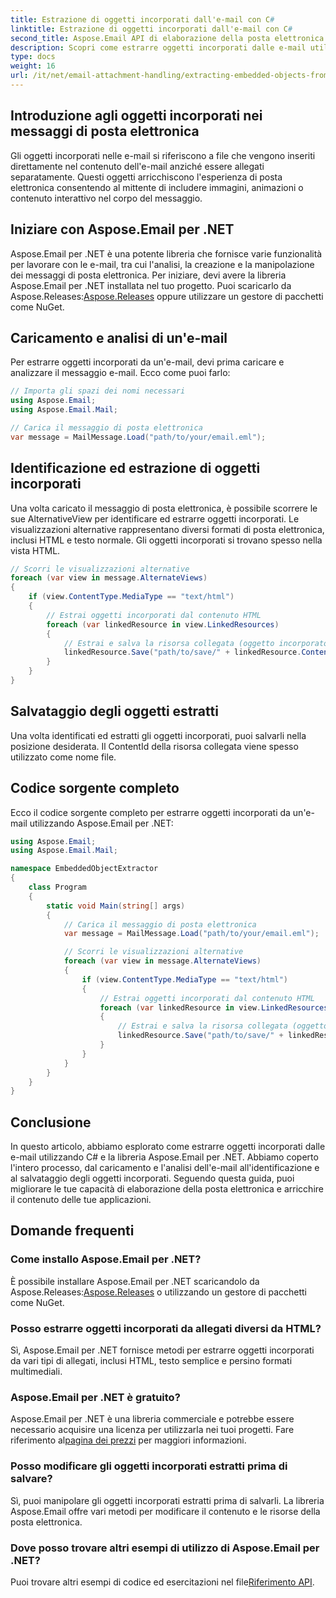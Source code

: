 ```yaml
---
title: Estrazione di oggetti incorporati dall'e-mail con C#
linktitle: Estrazione di oggetti incorporati dall'e-mail con C#
second_title: Aspose.Email API di elaborazione della posta elettronica .NET
description: Scopri come estrarre oggetti incorporati dalle e-mail utilizzando C# e Aspose.Email per .NET. Guida passo passo con esempi di codice.
type: docs
weight: 16
url: /it/net/email-attachment-handling/extracting-embedded-objects-from-email-with-csharp/
---
```


## Introduzione agli oggetti incorporati nei messaggi di posta elettronica

Gli oggetti incorporati nelle e-mail si riferiscono a file che vengono inseriti direttamente nel contenuto dell'e-mail anziché essere allegati separatamente. Questi oggetti arricchiscono l'esperienza di posta elettronica consentendo al mittente di includere immagini, animazioni o contenuto interattivo nel corpo del messaggio.

## Iniziare con Aspose.Email per .NET

 Aspose.Email per .NET è una potente libreria che fornisce varie funzionalità per lavorare con le e-mail, tra cui l'analisi, la creazione e la manipolazione dei messaggi di posta elettronica. Per iniziare, devi avere la libreria Aspose.Email per .NET installata nel tuo progetto. Puoi scaricarlo da Aspose.Releases:[Aspose.Releases](https://releases.aspose.com/email/net/) oppure utilizzare un gestore di pacchetti come NuGet.

## Caricamento e analisi di un'e-mail

Per estrarre oggetti incorporati da un'e-mail, devi prima caricare e analizzare il messaggio e-mail. Ecco come puoi farlo:

```csharp
// Importa gli spazi dei nomi necessari
using Aspose.Email;
using Aspose.Email.Mail;

// Carica il messaggio di posta elettronica
var message = MailMessage.Load("path/to/your/email.eml");
```

## Identificazione ed estrazione di oggetti incorporati

Una volta caricato il messaggio di posta elettronica, è possibile scorrere le sue AlternativeView per identificare ed estrarre oggetti incorporati. Le visualizzazioni alternative rappresentano diversi formati di posta elettronica, inclusi HTML e testo normale. Gli oggetti incorporati si trovano spesso nella vista HTML.

```csharp
// Scorri le visualizzazioni alternative
foreach (var view in message.AlternateViews)
{
    if (view.ContentType.MediaType == "text/html")
    {
        // Estrai oggetti incorporati dal contenuto HTML
        foreach (var linkedResource in view.LinkedResources)
        {
            // Estrai e salva la risorsa collegata (oggetto incorporato)
            linkedResource.Save("path/to/save/" + linkedResource.ContentId);
        }
    }
}
```

## Salvataggio degli oggetti estratti

Una volta identificati ed estratti gli oggetti incorporati, puoi salvarli nella posizione desiderata. Il ContentId della risorsa collegata viene spesso utilizzato come nome file.

## Codice sorgente completo

Ecco il codice sorgente completo per estrarre oggetti incorporati da un'e-mail utilizzando Aspose.Email per .NET:

```csharp
using Aspose.Email;
using Aspose.Email.Mail;

namespace EmbeddedObjectExtractor
{
    class Program
    {
        static void Main(string[] args)
        {
            // Carica il messaggio di posta elettronica
            var message = MailMessage.Load("path/to/your/email.eml");

            // Scorri le visualizzazioni alternative
            foreach (var view in message.AlternateViews)
            {
                if (view.ContentType.MediaType == "text/html")
                {
                    // Estrai oggetti incorporati dal contenuto HTML
                    foreach (var linkedResource in view.LinkedResources)
                    {
                        // Estrai e salva la risorsa collegata (oggetto incorporato)
                        linkedResource.Save("path/to/save/" + linkedResource.ContentId);
                    }
                }
            }
        }
    }
}
```

## Conclusione

In questo articolo, abbiamo esplorato come estrarre oggetti incorporati dalle e-mail utilizzando C# e la libreria Aspose.Email per .NET. Abbiamo coperto l'intero processo, dal caricamento e l'analisi dell'e-mail all'identificazione e al salvataggio degli oggetti incorporati. Seguendo questa guida, puoi migliorare le tue capacità di elaborazione della posta elettronica e arricchire il contenuto delle tue applicazioni.

## Domande frequenti

### Come installo Aspose.Email per .NET?

 È possibile installare Aspose.Email per .NET scaricandolo da Aspose.Releases:[Aspose.Releases](https://releases.aspose.com/email/net/) o utilizzando un gestore di pacchetti come NuGet. 

### Posso estrarre oggetti incorporati da allegati diversi da HTML?

Sì, Aspose.Email per .NET fornisce metodi per estrarre oggetti incorporati da vari tipi di allegati, inclusi HTML, testo semplice e persino formati multimediali.

### Aspose.Email per .NET è gratuito?

 Aspose.Email per .NET è una libreria commerciale e potrebbe essere necessario acquisire una licenza per utilizzarla nei tuoi progetti. Fare riferimento al[pagina dei prezzi](https://purchase.aspose.com/pricing/email/net) per maggiori informazioni.

### Posso modificare gli oggetti incorporati estratti prima di salvare?

Sì, puoi manipolare gli oggetti incorporati estratti prima di salvarli. La libreria Aspose.Email offre vari metodi per modificare il contenuto e le risorse della posta elettronica.

### Dove posso trovare altri esempi di utilizzo di Aspose.Email per .NET?

 Puoi trovare altri esempi di codice ed esercitazioni nel file[Riferimento API](https://reference.aspose.com/email/net/). 